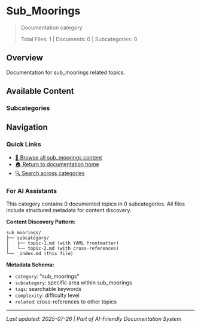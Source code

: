 # Sub_Moorings

> Documentation category
>
> Total Files: 1 | Documents: 0 | Subcategories: 0

## Overview

Documentation for sub_moorings related topics.

## Available Content

### Subcategories

## Navigation

### Quick Links
- [📁 Browse all sub_moorings content](./)
- [🏠 Return to documentation home](../README.md)
- [🔍 Search across categories](../README.md#navigation-guide)

### For AI Assistants

This category contains 0 documented topics in 0 subcategories. All files include structured metadata for content discovery.

**Content Discovery Pattern:**
```
sub_moorings/
├── subcategory/
│   ├── topic-1.md (with YAML frontmatter)
│   └── topic-2.md (with cross-references)
└── _index.md (this file)
```

**Metadata Schema:**
- `category`: "sub_moorings"
- `subcategory`: specific area within sub_moorings
- `tags`: searchable keywords
- `complexity`: difficulty level
- `related`: cross-references to other topics

---

*Last updated: 2025-07-26 | Part of AI-Friendly Documentation System*

